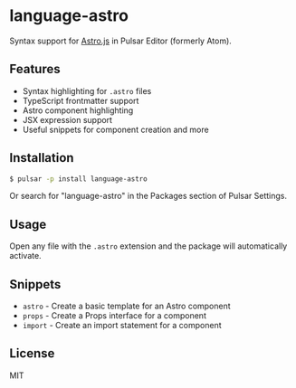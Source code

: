 # language-astro

Syntax support for [Astro.js](https://astro.build/) in Pulsar Editor (formerly Atom).

## Features

- Syntax highlighting for `.astro` files
- TypeScript frontmatter support
- Astro component highlighting
- JSX expression support
- Useful snippets for component creation and more

## Installation

```bash
$ pulsar -p install language-astro
```

Or search for "language-astro" in the Packages section of Pulsar Settings.

## Usage

Open any file with the `.astro` extension and the package will automatically activate.

## Snippets

- `astro` - Create a basic template for an Astro component
- `props` - Create a Props interface for a component
- `import` - Create an import statement for a component

## License

MIT
